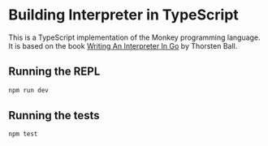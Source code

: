 # Building Interpreter in TypeScript

This is a TypeScript implementation of the Monkey programming language. It is based on the book [Writing An Interpreter In Go](https://interpreterbook.com/) by Thorsten Ball.

## Running the REPL

```bash
npm run dev
```

## Running the tests

```bash
npm test
```

